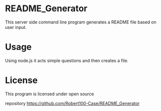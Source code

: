# README_Generator
This server side command line program generates a README file based on user input. 

# Usage
Using node.js it acts simple questions and then creates a file.

# License
This program is licensed under open source

repository https://github.com/Robert100-Case/README_Generator
